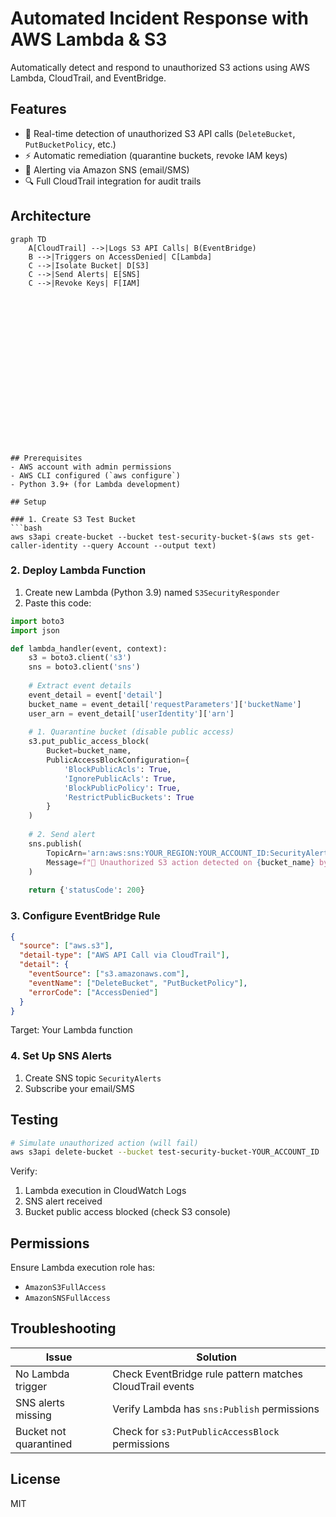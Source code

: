 # Automated Incident Response with AWS Lambda & S3

Automatically detect and respond to unauthorized S3 actions using AWS Lambda, CloudTrail, and EventBridge.

## Features
- 🚨 Real-time detection of unauthorized S3 API calls (`DeleteBucket`, `PutBucketPolicy`, etc.)
- ⚡ Automatic remediation (quarantine buckets, revoke IAM keys)
- 📧 Alerting via Amazon SNS (email/SMS)
- 🔍 Full CloudTrail integration for audit trails

## Architecture
```mermaid
graph TD
    A[CloudTrail] -->|Logs S3 API Calls| B(EventBridge)
    B -->|Triggers on AccessDenied| C[Lambda]
    C -->|Isolate Bucket| D[S3]
    C -->|Send Alerts| E[SNS]
    C -->|Revoke Keys| F[IAM]



















## Prerequisites
- AWS account with admin permissions
- AWS CLI configured (`aws configure`)
- Python 3.9+ (for Lambda development)

## Setup

### 1. Create S3 Test Bucket
```bash
aws s3api create-bucket --bucket test-security-bucket-$(aws sts get-caller-identity --query Account --output text)
```

### 2. Deploy Lambda Function
1. Create new Lambda (Python 3.9) named `S3SecurityResponder`
2. Paste this code:
```python
import boto3
import json

def lambda_handler(event, context):
    s3 = boto3.client('s3')
    sns = boto3.client('sns')
    
    # Extract event details
    event_detail = event['detail']
    bucket_name = event_detail['requestParameters']['bucketName']
    user_arn = event_detail['userIdentity']['arn']
    
    # 1. Quarantine bucket (disable public access)
    s3.put_public_access_block(
        Bucket=bucket_name,
        PublicAccessBlockConfiguration={
            'BlockPublicAcls': True,
            'IgnorePublicAcls': True,
            'BlockPublicPolicy': True,
            'RestrictPublicBuckets': True
        }
    )
    
    # 2. Send alert
    sns.publish(
        TopicArn='arn:aws:sns:YOUR_REGION:YOUR_ACCOUNT_ID:SecurityAlerts',
        Message=f"🚨 Unauthorized S3 action detected on {bucket_name} by {user_arn}"
    )
    
    return {'statusCode': 200}
```

### 3. Configure EventBridge Rule
```json
{
  "source": ["aws.s3"],
  "detail-type": ["AWS API Call via CloudTrail"],
  "detail": {
    "eventSource": ["s3.amazonaws.com"],
    "eventName": ["DeleteBucket", "PutBucketPolicy"],
    "errorCode": ["AccessDenied"]
  }
}
```
Target: Your Lambda function

### 4. Set Up SNS Alerts
1. Create SNS topic `SecurityAlerts`
2. Subscribe your email/SMS

## Testing
```bash
# Simulate unauthorized action (will fail)
aws s3api delete-bucket --bucket test-security-bucket-YOUR_ACCOUNT_ID
```
Verify:
1. Lambda execution in CloudWatch Logs
2. SNS alert received
3. Bucket public access blocked (check S3 console)

## Permissions
Ensure Lambda execution role has:
- `AmazonS3FullAccess`
- `AmazonSNSFullAccess`

## Troubleshooting
| Issue | Solution |
|-------|----------|
| No Lambda trigger | Check EventBridge rule pattern matches CloudTrail events |
| SNS alerts missing | Verify Lambda has `sns:Publish` permissions |
| Bucket not quarantined | Check for `s3:PutPublicAccessBlock` permissions |

## License
MIT
```


